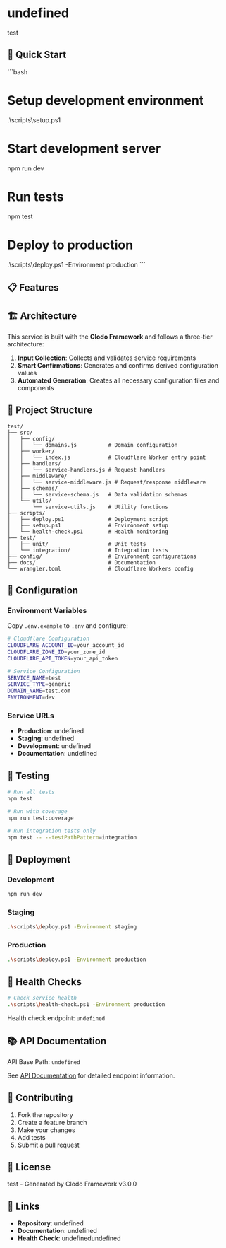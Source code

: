 # undefined

test

## 🚀 Quick Start

\`\`\`bash
# Setup development environment
.\\scripts\\setup.ps1

# Start development server
npm run dev

# Run tests
npm test

# Deploy to production
.\\scripts\\deploy.ps1 -Environment production
\`\`\`

## 📋 Features



## 🏗️ Architecture

This service is built with the **Clodo Framework** and follows a three-tier architecture:

1. **Input Collection**: Collects and validates service requirements
2. **Smart Confirmations**: Generates and confirms derived configuration values
3. **Automated Generation**: Creates all necessary configuration files and components

## 📁 Project Structure

```
test/
├── src/
│   ├── config/
│   │   └── domains.js          # Domain configuration
│   ├── worker/
│   │   └── index.js            # Cloudflare Worker entry point
│   ├── handlers/
│   │   └── service-handlers.js # Request handlers
│   ├── middleware/
│   │   └── service-middleware.js # Request/response middleware
│   ├── schemas/
│   │   └── service-schema.js   # Data validation schemas
│   └── utils/
│       └── service-utils.js    # Utility functions
├── scripts/
│   ├── deploy.ps1              # Deployment script
│   ├── setup.ps1               # Environment setup
│   └── health-check.ps1        # Health monitoring
├── test/
│   ├── unit/                   # Unit tests
│   └── integration/            # Integration tests
├── config/                     # Environment configurations
├── docs/                       # Documentation
└── wrangler.toml               # Cloudflare Workers config
```

## 🔧 Configuration

### Environment Variables

Copy `.env.example` to `.env` and configure:

```bash
# Cloudflare Configuration
CLOUDFLARE_ACCOUNT_ID=your_account_id
CLOUDFLARE_ZONE_ID=your_zone_id
CLOUDFLARE_API_TOKEN=your_api_token

# Service Configuration
SERVICE_NAME=test
SERVICE_TYPE=generic
DOMAIN_NAME=test.com
ENVIRONMENT=dev
```

### Service URLs

- **Production**: undefined
- **Staging**: undefined
- **Development**: undefined
- **Documentation**: undefined

## 🧪 Testing

```bash
# Run all tests
npm test

# Run with coverage
npm run test:coverage

# Run integration tests only
npm test -- --testPathPattern=integration
```

## 🚀 Deployment

### Development

```bash
npm run dev
```

### Staging

```bash
.\scripts\deploy.ps1 -Environment staging
```

### Production

```bash
.\scripts\deploy.ps1 -Environment production
```

## 🏥 Health Checks

```bash
# Check service health
.\scripts\health-check.ps1 -Environment production
```

Health check endpoint: `undefined`

## 📚 API Documentation

API Base Path: `undefined`

See [API Documentation](./docs/API.md) for detailed endpoint information.

## 🤝 Contributing

1. Fork the repository
2. Create a feature branch
3. Make your changes
4. Add tests
5. Submit a pull request

## 📄 License

test - Generated by Clodo Framework v3.0.0

## 🔗 Links

- **Repository**: undefined
- **Documentation**: undefined
- **Health Check**: undefinedundefined
